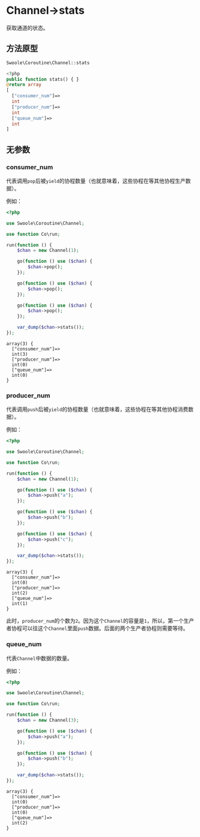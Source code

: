 # Channel->stats

获取通道的状态。

## 方法原型

```php
Swoole\Coroutine\Channel::stats

<?php
public function stats() { }
@return array
[
  ["consumer_num"]=>
  int
  ["producer_num"]=>
  int
  ["queue_num"]=>
  int
]
```

## 无参数

### consumer_num

代表调用`pop`后被`yield`的协程数量（也就意味着，这些协程在等其他协程生产数据）。

例如：

```php
<?php

use Swoole\Coroutine\Channel;

use function Co\run;

run(function () {
    $chan = new Channel(1);

    go(function () use ($chan) {
        $chan->pop();
    });

    go(function () use ($chan) {
        $chan->pop();
    });

    go(function () use ($chan) {
        $chan->pop();
    });

    var_dump($chan->stats());
});
```

```shell
array(3) {
  ["consumer_num"]=>
  int(3)
  ["producer_num"]=>
  int(0)
  ["queue_num"]=>
  int(0)
}
```

### producer_num

代表调用`push`后被`yield`的协程数量（也就意味着，这些协程在等其他协程消费数据）。

例如：

```php
<?php

use Swoole\Coroutine\Channel;

use function Co\run;

run(function () {
    $chan = new Channel(1);

    go(function () use ($chan) {
        $chan->push("a");
    });

    go(function () use ($chan) {
        $chan->push("b");
    });

    go(function () use ($chan) {
        $chan->push("c");
    });

    var_dump($chan->stats());
});
```

```shell
array(3) {
  ["consumer_num"]=>
  int(0)
  ["producer_num"]=>
  int(2)
  ["queue_num"]=>
  int(1)
}
```

此时，`producer_num`的个数为`2`。因为这个`Channel`的容量是`1`，所以，第一个生产者协程可以往这个`Channel`里面`push`数据。后面的两个生产者协程则需要等待。

### queue_num

代表`Channel`中数据的数量。

例如：

```php
<?php

use Swoole\Coroutine\Channel;

use function Co\run;

run(function () {
    $chan = new Channel(3);

    go(function () use ($chan) {
        $chan->push("a");
    });

    go(function () use ($chan) {
        $chan->push("b");
    });

    var_dump($chan->stats());
});
```

```shell
array(3) {
  ["consumer_num"]=>
  int(0)
  ["producer_num"]=>
  int(0)
  ["queue_num"]=>
  int(2)
}
```
